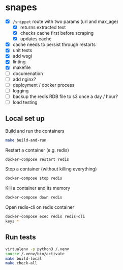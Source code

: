 # snapes

- [x] `/snippet` route with two params (url and max_age)
    - [x] returns extracted text
    - [x] checks cache first before scraping
    - [x] updates cache
- [x] cache needs to persist through restarts
- [x] unit tests
- [x] add wsgi
- [x] linting
- [x] makefile
- [ ] documenation
- [ ] add nginx?
- [ ] deployment / docker process
- [ ] logging
- [ ] backup the redis RDB file to s3 once a day / hour?
- [ ] load testing

## Local set up

Build and run the containers
```bash
make build-and-run
```

Restart a container (e.g. redis)
```bash
docker-compose restart redis
```

Stop a container (without killing everything)
```bash
docker-compose stop redis
```

Kill a container and its memory
```bash
docker-compose down redis
```

Open redis-cli on redis container
```bash
docker-compose exec redis redis-cli
keys *
```

## Run tests

```bash
virtualenv -p python3 /.venv
source /.venv/bin/activate
make build-local
make check-all
```
